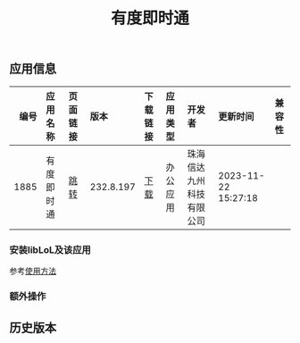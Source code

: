 ﻿---
id: 1885
title: 有度即时通
toc: true
weight: 1885
---

## 应用信息 
|   编号 | 应用名称   | 页面链接                                        | 版本        | 下载链接                                                                                 | 应用类型   | 开发者          | 更新时间                | 兼容性   |
|-----:|:-------|:--------------------------------------------|:----------|:-------------------------------------------------------------------------------------|:-------|:-------------|:--------------------|:------|
| 1885 | 有度即时通  | [跳转](http://app.loongapps.cn/#/detail/1885) | 232.8.197 | [下载](http://113.24.212.22:8090/upload/file/im.xinda.youdu_232.8.197_loongarch64.deb) | 办公应用   | 珠海信达九州科技有限公司 | 2023-11-22 15:27:18 |       |
### 安装libLoL及该应用 
参考[使用方法](/docs/usage) 
### 额外操作 


## 历史版本 
 